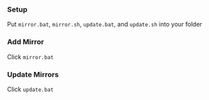 ### Setup

Put `mirror.bat`, `mirror.sh`, `update.bat`, and `update.sh` into your folder

### Add Mirror

Click `mirror.bat`

### Update Mirrors

Click `update.bat`
